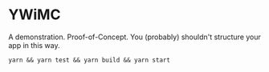 # YWiMC

A demonstration. Proof-of-Concept. You (probably) shouldn't structure your app in this way.

`yarn && yarn test && yarn build && yarn start`
